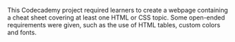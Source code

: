 This Codecademy project required learners to create a webpage containing a cheat sheet covering at least one HTML or CSS topic. Some open-ended requirements were given, such as the use of HTML tables, custom colors and fonts.
